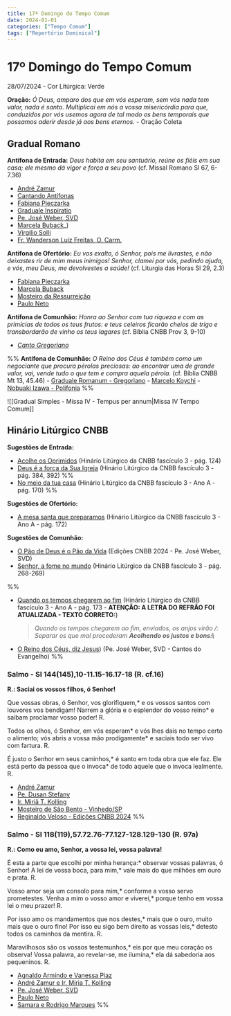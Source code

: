 ```yaml
---
title: 17º Domingo do Tempo Comum
date: 2024-01-01
categories: ["Tempo Comum"]
tags: ["Repertório Dominical"]
---
```


# 17º Domingo do Tempo Comum
28/07/2024 - Cor Litúrgica: Verde

**Oração:** *Ó Deus, amparo dos que em vós esperam, sem vós nada tem valor, nada é santo. Multiplicai em nós a vossa misericórdia para que, conduzidos por vós usemos agora de tal modo os bens temporais que possamos aderir desde já aos bens eternos.* - Oração Coleta

## Gradual Romano
**Antífona de Entrada:** *Deus habita em seu santuário, reúne os fiéis em sua casa; ele mesmo dá vigor e força a seu povo* (cf. Missal Romano Sl 67, 6-7.36)
- [André Zamur](https://youtu.be/A2NYBuRvscQ)
- [Cantando Antífonas](https://youtu.be/9JH3F6DhegY)
- [Fabiana Pieczarka](https://youtu.be/Y_CyC5Aw5Q8)
- [Graduale Inspiratio](https://youtu.be/MQwwejBam98?si=v7kW9MyaQ95hYSdc)
- [Pe. José Weber, SVD](https://youtu.be/YxdNHKdRxbM)
- [Marcela Buback](https://youtu.be/_YxUhGKqkdI)_)
- [Virgilio Solli](https://youtu.be/EMZCs8pIgvU)
- [Fr. Wanderson Luiz Freitas, O. Carm.](https://youtu.be/l0omQtUD_pY)

**Antífona de Ofertório:** *Eu vos exalto, ó Senhor, pois me livrastes, e não deixastes rir de mim meus inimigos! Senhor, clamei por vós, pedindo ajuda, e vós, meu Deus, me devolvestes a saúde!* (cf. Liturgia das Horas Sl 29, 2.3)
- [Fabiana Pieczarka](https://youtu.be/SK3-GbxW5Nw)
- [Marcela Buback](https://youtu.be/HKw4845t8pg)
- [Mosteiro da Ressurreição](https://youtu.be/Rdx-D_NoiCg?t=55)
- [Paulo Neto](https://youtu.be/dthtImcNA7U)

**Antífona de Comunhão:** *Honra ao Senhor com tua riqueza e com as primícias de todos os teus frutos: e teus celeiros ficarão cheios de trigo e transbordarão de vinho os teus lagares* (cf. Bíblia CNBB Prov 3, 9-10)
- [_Canto Gregoriano_](https://youtu.be/6jroWvLIdFc?si=DQ3FJzazTLTZPjtC)

%%
	**Antífona de Comunhão:** *O Reino dos Céus é também como um negociante que procura pérolas preciosas: ao encontrar uma de grande valor, vai, vende tudo o que tem e compra aquela pérola.* (cf. Bíblia CNBB Mt 13, 45.46)
	- [Graduale Romanum - Gregoriano](https://youtu.be/6wjG9zRffDk)
	- [Marcelo Koychi](https://youtu.be/MosQuaWbskE)
	- [Nobuaki Izawa - Polifonia](https://youtu.be/83OtjXNNvtw)
%%

![[Gradual Simples - Missa IV - Tempus per annum|Missa IV Tempo Comum]]


## Hinário Litúrgico CNBB
**Sugestões de Entrada:** 
- [Acolhe os Oprimidos](https://youtu.be/kcixPKI0uNM)
  (Hinário Litúrgico da CNBB fascículo 3 - pág. 124)
- [Deus é a força da Sua Igreja](https://youtu.be/ihy__UAFRMg?si=Kk7XwaniCsjJHm4d)
(Hinário Litúrgico da CNBB fascículo 3 - pág. 384, 392)
%%
- [No meio da tua casa](https://youtu.be/lUROtLx0KNY)
  (Hinário Litúrgico da CNBB fascículo 3 - Ano A - pág. 170)
%%

**Sugestões de Ofertório:**
- [A mesa santa que preparamos](https://youtu.be/fAwJmNIgkaM)
(Hinário Litúrgico da CNBB fascículo 3 - Ano A - pág. 172)

**Sugestões de Comunhão:**
- [O Pão de Deus é o Pão da Vida](https://youtu.be/KimKdEKIxQw?si=TNOF9BHT_wd0or4p) 
(Edições CNBB 2024 - Pe. José Weber, SVD)
- [Senhor, a fome no mundo](https://youtu.be/UwHIpT0ex_M?si=Vvqc--nQAZPkDDVc)
(Hinário Litúrgico da CNBB fascículo 3 - pág. 268-269)


%%
- [Quando os tempos chegarem ao fim](https://youtu.be/7ACw3BQKZiY?t=63)
  (Hinário Litúrgico da CNBB fascículo 3 - Ano A - pág. 173 - **ATENÇÃO: A LETRA DO REFRÃO FOI ATUALIZADA - TEXTO CORRETO:**)
  > *Quando os tempos chegarem ao fim, enviados, os anjos virão /: Separar os que mal procederam **Acolhendo os justos e bons:\\***
- [O Reino dos Céus, diz Jesus](https://youtu.be/jv3TUtjBx4c))
  (Pe. José Weber, SVD - Cantos do Evangelho)
%%

### Salmo -  Sl 144(145),10-11.15-16.17-18 (R. cf.16)

**R.: Saciai os vossos filhos, ó Senhor!** 

Que vossas obras, ó Senhor, vos glorifiquem,\*
e os vossos santos com louvores vos bendigam!
Narrem a glória e o esplendor do vosso reino\*
e saibam proclamar vosso poder! R.

Todos os olhos, ó Senhor, em vós esperam\*
e vós lhes dais no tempo certo o alimento;
vós abris a vossa mão prodigamente\*
e saciais todo ser vivo com fartura. R.

É justo o Senhor em seus caminhos,\*
é santo em toda obra que ele faz.
Ele está perto da pessoa que o invoca\*
de todo aquele que o invoca lealmente. R.
- [André Zamur](https://youtu.be/wK8KMuCVBLE?si=6BICro2RqzBh8jPm)
- [Pe. Dusan Stefany](https://youtu.be/oyyibjyMVpk?si=XZnTAbEEwwy2z8yT)
- [Ir. Miriã T. Kolling](https://youtu.be/jzr8E3XcrOM?si=wvlU-i71SkSKDxjV)
- [Mosteiro de São Bento - Vinhedo/SP](https://youtu.be/8bs42vWEKAg?si=E1lh6q7BNF9YDzHx)
- [Reginaldo Veloso - Edições CNBB 2024](https://youtu.be/qTgI6FGw0zU?si=NxPqngMAO5Xr_B7m)
%%
### Salmo - Sl 118(119),57.72.76-77.127-128.129-130 (R. 97a)

**R.:** **Como eu amo, Senhor, a vossa lei, vossa palavra!**

É esta a parte que escolhi por minha herança:\*
observar vossas palavras, ó Senhor!
A lei de vossa boca, para mim,\*
vale mais do que milhões em ouro e prata. R.

Vosso amor seja um consolo para mim,\* 
conforme a vosso servo prometestes.
Venha a mim o vosso amor e viverei,\*
porque tenho em vossa lei o meu prazer! R.

Por isso amo os mandamentos que nos destes,\*
mais que o ouro, muito mais que o ouro fino!
Por isso eu sigo bem direito as vossas leis,\*
detesto todos os caminhos da mentira. R.

Maravilhosos são os vossos testemunhos,\*
eis por que meu coração os observa!
Vossa palavra, ao revelar-se, me ilumina,\*
ela dá sabedoria aos pequeninos. R.
- [Agnaldo Armindo e Vanessa Piaz](https://youtu.be/JjjCltyP4Tg)
- [André Zamur e Ir. Miria T. Kolling](https://youtu.be/BL3Wq3CESoA)
- [Pe. José Weber, SVD](https://youtu.be/bK5HJawoa9M)
- [Paulo Neto](https://youtu.be/vQ6ICFUebyk?t=137)
- [Samara e Rodrigo Marques](https://youtu.be/1wJj3a59wSo)
%%
